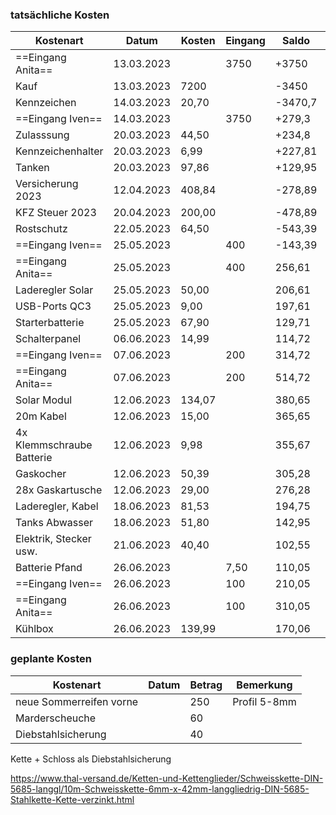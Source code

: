 ### tatsächliche Kosten

| Kostenart                 | Datum      | Kosten | Eingang | Saldo   | Bemerkung       |
|---------------------------|------------|--------|---------|---------|-----------------|
| ==Eingang Anita==         | 13.03.2023 |        | 3750    | +3750   | von Konto A&T   |
| Kauf                      | 13.03.2023 | 7200   |         | -3450   |                 |
| Kennzeichen               | 14.03.2023 | 20,70  |         | -3470,7 | Kennzeichenking |
| ==Eingang Iven==          | 14.03.2023 |        | 3750    | +279,3  | von Konto Jens  |
| Zulasssung                | 20.03.2023 | 44,50  |         | +234,8  |                 |
| Kennzeichenhalter         | 20.03.2023 | 6,99   |         | +227,81 | ebay            |
| Tanken                    | 20.03.2023 | 97,86  |         | +129,95 | Erstfüllung     |
| Versicherung 2023         | 12.04.2023 | 408,84 |         | -278,89 |                 |
| KFZ Steuer 2023           | 20.04.2023 | 200,00 |         | -478,89 | bis 30.3.2024   |
| Rostschutz                | 22.05.2023 | 64,50  |         | -543,39 | RostDoc Kiel    |
| ==Eingang Iven==          | 25.05.2023 |        | 400     | -143,39 | von Konto Iven  |
| ==Eingang Anita==         | 25.05.2023 |        | 400     | 256,61  | von Konto A&T   |
| Laderegler Solar          | 25.05.2023 | 50,00  |         | 206,61  | Kleinanzeigen   |
| USB-Ports QC3             | 25.05.2023 | 9,00   |         | 197,61  | Amazon          |
| Starterbatterie           | 25.05.2023 | 67,90  |         | 129,71  | Batterie24.de   |
| Schalterpanel             | 06.06.2023 | 14,99  |         | 114,72  | ebay.de         |
| ==Eingang Iven==          | 07.06.2023 |        | 200     | 314,72  | von Konto Iven  |
| ==Eingang Anita==         | 07.06.2023 |        | 200     | 514,72  | von Konto A&T   |
| Solar Modul               | 12.06.2023 | 134,07 |         | 380,65  | bau-tech.shop   |
| 20m Kabel                 | 12.06.2023 | 15,00  |         | 365,65  | Kleinanzeigen   |
| 4x Klemmschraube Batterie | 12.06.2023 | 9,98   |         | 355,67  | Amazon          |
| Gaskocher                 | 12.06.2023 | 50,39  |         | 305,28  | Gasfritzen      |
| 28x Gaskartusche          | 12.06.2023 | 29,00  |         | 276,28  | Amazon          |
| Laderegler, Kabel         | 18.06.2023 | 81,53  |         | 194,75  | Offgridtec      |
| Tanks Abwasser            | 18.06.2023 | 51,80  |         | 142,95  | Obelink.de      |
| Elektrik, Stecker usw.    | 21.06.2023 | 40,40  |         | 102,55  | voelkner.de     |
| Batterie Pfand            | 26.06.2023 |        | 7,50    | 110,05  | Batterie24.de   |
| ==Eingang Iven==          | 26.06.2023 |        | 100     | 210,05  | von Konto Iven  |
| ==Eingang Anita==         | 26.06.2023 |        | 100     | 310,05  | von Konto A&T   |
| Kühlbox                   | 26.06.2023 | 139,99 |         | 170,06  | Amazon          |


### geplante Kosten

| Kostenart               | Datum | Betrag | Bemerkung    |
|-------------------------|-------|--------|--------------|
| neue Sommerreifen vorne |       | 250    | Profil 5-8mm |
| Marderscheuche          |       | 60     |              |
| Diebstahlsicherung      |       | 40     |              |


Kette + Schloss als Diebstahlsicherung

https://www.thal-versand.de/Ketten-und-Kettenglieder/Schweisskette-DIN-5685-langgl/10m-Schweisskette-6mm-x-42mm-langgliedrig-DIN-5685-Stahlkette-Kette-verzinkt.html


